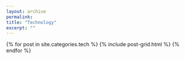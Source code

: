 ```yaml
---
layout: archive
permalink:
title: "Technology"
excerpt: ""
---
```


<div class="tiles">
{% for post in site.categories.tech %}
	{% include post-grid.html %}
{% endfor %}
</div><!-- /.tiles -->

